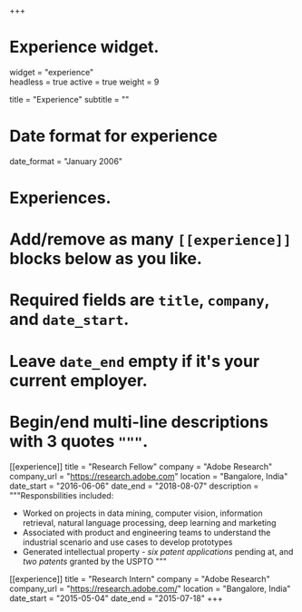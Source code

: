 +++
# Experience widget.
widget = "experience"  
headless = true 
active = true 
weight = 9

title = "Experience"
subtitle = ""

# Date format for experience
date_format = "January 2006"

# Experiences.
#   Add/remove as many `[[experience]]` blocks below as you like.
#   Required fields are `title`, `company`, and `date_start`.
#   Leave `date_end` empty if it's your current employer.
#   Begin/end multi-line descriptions with 3 quotes `"""`.
[[experience]]
  title = "Research Fellow"
  company = "Adobe Research"
  company_url = "https://research.adobe.com"
  location = "Bangalore, India"
  date_start = "2016-06-06"
  date_end = "2018-08-07"
  description = """Responsbilities included:

* Worked on projects in data mining, computer vision, information retrieval, natural language processing, deep learning and marketing
* Associated with product and engineering teams to understand the industrial scenario and use cases to develop prototypes
* Generated intellectual property - *six patent applications* pending at, and *two patents* granted by the USPTO
  """

[[experience]]
  title = "Research Intern"
  company = "Adobe Research"
  company_url = "https://research.adobe.com/"
  location = "Bangalore, India"
  date_start = "2015-05-04"
  date_end = "2015-07-18"
+++
